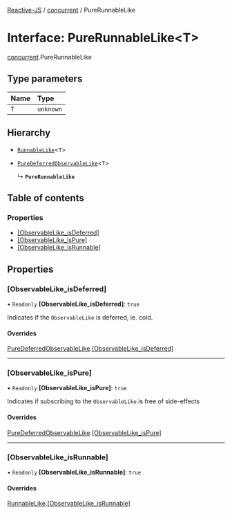 [Reactive-JS](../README.md) / [concurrent](../modules/concurrent.md) / PureRunnableLike

# Interface: PureRunnableLike<T\>

[concurrent](../modules/concurrent.md).PureRunnableLike

## Type parameters

| Name | Type |
| :------ | :------ |
| `T` | `unknown` |

## Hierarchy

- [`RunnableLike`](concurrent.RunnableLike.md)<`T`\>

- [`PureDeferredObservableLike`](concurrent.PureDeferredObservableLike.md)<`T`\>

  ↳ **`PureRunnableLike`**

## Table of contents

### Properties

- [[ObservableLike\_isDeferred]](concurrent.PureRunnableLike.md#[observablelike_isdeferred])
- [[ObservableLike\_isPure]](concurrent.PureRunnableLike.md#[observablelike_ispure])
- [[ObservableLike\_isRunnable]](concurrent.PureRunnableLike.md#[observablelike_isrunnable])

## Properties

### [ObservableLike\_isDeferred]

• `Readonly` **[ObservableLike\_isDeferred]**: ``true``

Indicates if the `ObservableLike` is deferred, ie. cold.

#### Overrides

[PureDeferredObservableLike](concurrent.PureDeferredObservableLike.md).[[ObservableLike_isDeferred]](concurrent.PureDeferredObservableLike.md#[observablelike_isdeferred])

___

### [ObservableLike\_isPure]

• `Readonly` **[ObservableLike\_isPure]**: ``true``

Indicates if subscribing to the `ObservableLike` is free of side-effects

#### Overrides

[PureDeferredObservableLike](concurrent.PureDeferredObservableLike.md).[[ObservableLike_isPure]](concurrent.PureDeferredObservableLike.md#[observablelike_ispure])

___

### [ObservableLike\_isRunnable]

• `Readonly` **[ObservableLike\_isRunnable]**: ``true``

#### Overrides

[RunnableLike](concurrent.RunnableLike.md).[[ObservableLike_isRunnable]](concurrent.RunnableLike.md#[observablelike_isrunnable])
